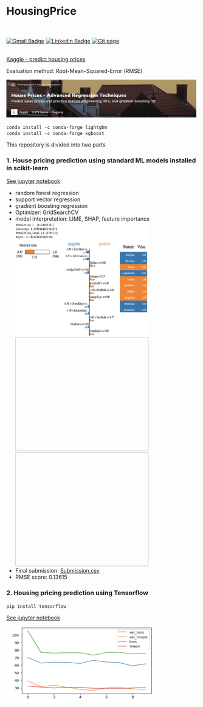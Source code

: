 # HousingPrice

<br></br>
[![Gmail Badge](https://img.shields.io/badge/Gmail-d14836?style=flat-square&logo=Gmail&logoColor=white&link=mailto:reejugn.kim@gmail.com)](mailto:reejung.kim@gmail.com)
[![Linkedin Badge](https://img.shields.io/badge/-LinkedIn-blue?style=flat-square&logo=Linkedin&logoColor=white&link=www.linkedin.com/in/reejungkim/)](https://www.linkedin.com/in/reejungkim/)
[![Git page](http://img.shields.io/badge/-Portfolio-black?style=flat-square&logo=github&link=https://reejungkim.github.io/)](https://reejungkim.github.io/)
<br></br>

[Kaggle - predict housing prices](https://www.kaggle.com/c/house-prices-advanced-regression-techniques/overview)

Evaluation method: Root-Mean-Squared-Error (RMSE)

<img src="img/kaggle.png" height="100" width="500">

```
conda install -c conda-forge lightgbm
conda install -c conda-forge xgboost
```

This repository is divided into two parts

### 1. House pricing prediction using standard ML models installed in scikit-learn

[See jupyter notebook](Kaggle%20-%20House%20Prices%20ML.ipynb)

- random forest regression
- support vector regression
- gradient boosting regression
- Optimizer: GridSearchCV
- model interpretation: LIME, SHAP, feature importance
  <img src='img/lime_img.png' height='300' width='350'>
  <img srch='img/lime_local_exp.png' height='300' width='350'>
  <img srch='img/shap.png' height='300' width='350'>
- Final submission: [Submission.csv](https://raw.githubusercontent.com/reejungkim/HousingPrice/master/submission.csv)
- RMSE score: 0.13615

### 2. Housing pricing prediction using Tensorflow

```
pip install tensorflow
```

[See jupyter notebook](Boston%20housing%20price%20using%20tensorflow.ipynb)

<img src="img/learning_rate.png" height="200" width="400">
